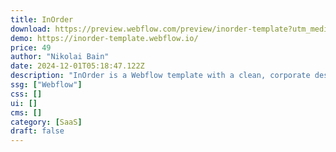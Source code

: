 ```yaml
---
title: InOrder
download: https://preview.webflow.com/preview/inorder-template?utm_medium=preview_link&utm_source=designer&utm_content=inorder-template&preview=e36692f4fd95cf8460b8e385555ccd90&pageId=66c22aae84c0d0d41f2e4643&locale=en&workflow=preview
demo: https://inorder-template.webflow.io/
price: 49
author: "Nikolai Bain"
date: 2024-12-01T05:18:47.122Z
description: "InOrder is a Webflow template with a clean, corporate design. Ideal for finance, startups, saas, and consulting. Showcase your enterprise company or software with this high-converting marketing website that is easy to modify."
ssg: ["Webflow"]
css: []
ui: []
cms: []
category: [SaaS]
draft: false
---
```

